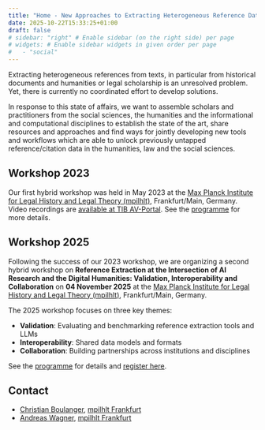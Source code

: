 ```yaml
---
title: "Home - New Approaches to Extracting Heterogeneous Reference Data"
date: 2025-10-22T15:33:25+01:00
draft: false
# sidebar: "right" # Enable sidebar (on the right side) per page
# widgets: # Enable sidebar widgets in given order per page
#   - "social"
---
```


Extracting heterogeneous references from texts, in particular from historical documents and humanities or legal scholarship is an unresolved problem. Yet, there is currently no coordinated effort to develop solutions.

In response to this state of affairs, we want to assemble scholars and practitioners from the social sciences, the humanities and the informational and computational disciplines to establish the state of the art, share resources and approaches and find ways for jointly developing new tools and workflows which are able to unlock previously untapped reference/citation data in the humanities, law and the social sciences.

## Workshop 2023

Our first hybrid workshop was held in May 2023 at the [Max Planck Institute for Legal History and Legal Theory (mpilhlt)](https://www.lhlt.mpg.de/en/), Frankfurt/Main, Germany. Video recordings are [available at TIB AV-Portal](https://av.tib.eu/series/1812). See the [programme](./workshop-2023/programme) for more details.

## Workshop 2025

Following the success of our 2023 workshop, we are organizing a second hybrid workshop on **Reference Extraction at the Intersection of AI Research and the Digital Humanities: Validation, Interoperability and Collaboration** on **04 November 2025** at the [Max Planck Institute for Legal History and Legal Theory (mpilhlt)](https://www.lhlt.mpg.de/en/), Frankfurt/Main, Germany.

The 2025 workshop focuses on three key themes:
- **Validation**: Evaluating and benchmarking reference extraction tools and LLMs
- **Interoperability**: Shared data models and formats
- **Collaboration**: Building partnerships across institutions and disciplines

See the [programme](./workshop-2025/programme) for details and [register here](./workshop-2025/register).

## Contact

- [Christian Boulanger](https://www.lhlt.mpg.de/boulanger/en), [mpilhlt Frankfurt](https://www.lhlt.mpg.de/en)
- [Andreas Wagner](https://www.lhlt.mpg.de/wagner/en), [mpilhlt Frankfurt](https://www.lhlt.mpg.de/en)
